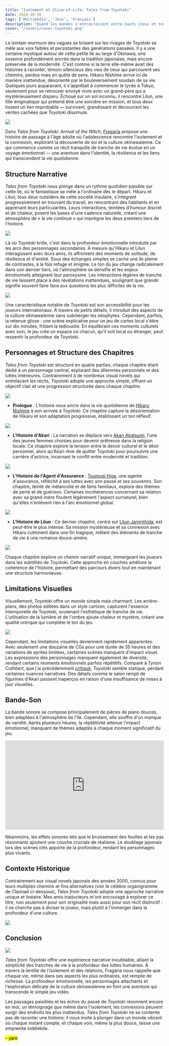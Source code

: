 ```yaml
---
title: "Isolement et Slice-of-Life: Tales from Toyotoki"
date: 2024-10-26
tags: ['Multimédia', 'Jeux', 'Français']
description: "Quand les mondes s'entrecroisent entre hauts cieux et terres dessous."
cover: "/covers/cover-toyotoki.png"
---
```


Le lointain murmure des vagues se brisant sur les rivages de Toyotoki se mêle aux voix faibles et persistantes des générations passées. Il y a une certaine mystique autour de cette petite île au large d'Okinawa, une essence profondément ancrée dans la tradition japonaise, mais encore préservée de la modernité. C'est comme si la terre elle-même avait des histoires à raconter, témoin silencieux des vies de ceux qui parcourent ses chemins, perdus mais en quête de sens. Hikaru Nishime arrive ici de manière inattendue, désorienté par le bouleversement soudain de sa vie. Quelques jours auparavant, il s'apprêtait à commencer le lycée à Tokyo, seulement pour se retrouver envoyé vivre avec un grand-père qui a mystérieusement disparu. Échoué sur un sol inconnu, il rencontre Lilun, une fille énigmatique qui prétend être une sorcière en mission, et tous deux tissent un lien improbable — survivant, grandissant et découvrant les vérités cachées que Toyotoki dissimule.

![](image-212.png)

Dans *Tales from Toyotoki: Arrival of the Witch*, [Fragaria](https://fragaria.info/) propose une histoire de passage à l'âge adulte où l'adolescence rencontre l'isolement et la connexion, explorant la découverte de soi et la culture okinawaïenne. Ce qui commence comme un récit tranquille de tranche de vie évolue en un voyage émotionnel — une aventure dans l'identité, la résilience et les liens qui transcendent la vie quotidienne.

## Structure Narrative

*Tales from Toyotoki* nous plonge dans un rythme quotidien paisible sur cette île, où le fantastique se mêle à l'ordinaire dès le départ. Hikaru et Lilun, tous deux outsiders de cette société insulaire, s'intègrent progressivement en trouvant du travail, en rencontrant des habitants et en apprenant leurs particularités. Leurs interactions, teintées d'humour discret et de chaleur, posent les bases d'une cadence naturelle, créant une atmosphère de « la vie continue » qui imprègne les deux premiers tiers de l'histoire.

![](inconsistency.png)

Là où *Toyotoki* brille, c'est dans la profondeur émotionnelle introduite par les arcs des personnages secondaires. À mesure qu'Hikaru et Lilun interagissent avec leurs amis, ils affrontent des moments de solitude, de résilience et d'amitié. Sous des échanges simples se cache une île pleine de contrastes, à la fois refuge et énigme. Le ton du jeu change radicalement dans son dernier tiers, où l'atmosphère se densifie et les enjeux émotionnels atteignent leur paroxysme. Les interactions légères de tranche de vie laissent place à des révélations inattendues, soulignant que grandir signifie souvent faire face aux questions les plus difficiles de la vie.

![](<Screenshot 2024-10-23 052309.png>)

Une caractéristique notable de *Toyotoki* est son accessibilité pour les joueurs internationaux. À travers de petits détails, il introduit des aspects de la culture okinawaïenne sans submerger les néophytes. Cependant, parfois, la retenue glisse : une scène explicative pour un jeu de cartes local s'étire sur dix minutes, frôlant la tediousité. En équilibrant ces moments culturels avec soin, le jeu crée un espace où chacun, qu'il soit local ou étranger, peut ressentir la profondeur de Toyotoki.

## Personnages et Structure des Chapitres

*Tales from Toyotoki* est structuré en quatre parties, chaque chapitre étant dédié à un personnage central, explorant des dilemmes personnels et des luttes intérieures. Contrairement à de nombreux visual novels qui entrelacent les récits, *Toyotoki* adopte une approche simple, offrant un objectif clair et une progression structurée dans chaque chapitre.

![](image-213.png)

- **Prologue** : L'histoire nous ancre dans la vie quotidienne de [Hikaru Nishime](https://www.aksysgames.com/toyotoki/characters/) à son arrivée à Toyotoki. Ce chapitre capture la désorientation de Hikaru et son adaptation progressive, établissant un ton réflexif.

![](image-215.png)

- **L'Histoire d'Akari** : La narration se déplace vers [Akari Akatsumi](https://www.aksysgames.com/toyotoki/characters/), l'une des jeunes femmes choisies pour devenir prêtresse dans la religion locale. Ce chapitre explore la tension entre le devoir culturel et le désir personnel, alors qu'Akari rêve de quitter Toyotoki pour poursuivre une carrière d'actrice, incarnant le conflit entre modernité et tradition.

![](image-214.png)

- **L'Histoire de l'Agent d'Assurance** : [Tsumugi Higa](https://www.aksysgames.com/toyotoki/characters/), une agente d'assurance, réfléchit à ses luttes avec son passé et ses souvenirs. Son chapitre, teinté de mélancolie et de liens familiaux, explore des thèmes de perte et de guérison. Certaines incohérences concernant sa relation avec sa grand-mère floutent légèrement l'aspect surnaturel, bien qu'elles n'enlèvent rien à l'arc émotionnel global.

![](<Screenshot 2024-10-25 011949.png>)

- **L'Histoire de Lilun** : Ce dernier chapitre, centré sur [Lilun Jaminthida](https://www.aksysgames.com/toyotoki/characters/), est peut-être le plus intense. Sa mission mystérieuse et sa connexion avec Hikaru culminent dans une fin tragique, mêlant des éléments de tranche de vie à une romance douce-amère.

![](<Screenshot 2024-10-26 045409.png>)

Chaque chapitre explore un chemin narratif unique, immergeant les joueurs dans les subtilités de Toyotoki. Cette approche en couches améliore la cohérence de l'histoire, permettant des parcours divers tout en maintenant une structure harmonieuse.

## Limitations Visuelles

Visuellement, *Toyotoki* offre un monde simple mais charmant. Les arrière-plans, des photos éditées dans un style cartoon, capturent l'essence intemporelle de Toyotoki, soutenant l'esthétique de tranche de vie. L'utilisation de la lumière et de l'ombre ajoute chaleur et mystère, créant une qualité onirique qui complète le ton du jeu.

![](<Screenshot 2024-10-24 190734.png>)

Cependant, les limitations visuelles deviennent rapidement apparentes. Avec seulement une douzaine de CGs pour une durée de 35 heures et des variations de sprites limitées, certaines scènes manquent d'impact visuel. Les expressions des personnages manquent également de diversité, rendant certains moments émotionnels parfois répétitifs. Comparé à *Tyrion Cuthbert*, que j'ai précédemment [critiqué](https://skoomaden.me/en/posts/innovation-through-hommage-tyrion-cuthbert), *Toyotoki* semble statique, perdant certaines nuances narratives. Des détails comme le salon rempli de figurines d'Akari passent inaperçus en raison d'une insuffisance de mises à jour visuelles.

## Bande-Son

La bande sonore se compose principalement de pièces de piano douces, bien adaptées à l'atmosphère de l'île. Cependant, elle souffre d'un manque de variété. Après plusieurs heures, la répétitivité atténue l'impact émotionnel, manquant de thèmes adaptés à chaque moment significatif du jeu.

<div style="position: relative; padding-top: 56.25%; height: 0; overflow: hidden;">
    <iframe 
        src="https://www.youtube.com/embed/AY9ZSd2NVD8?si=XAVeSFzZ7YHRBbMh" 
        title="YouTube video player" 
        frameborder="0" 
        allow="accelerometer; autoplay; clipboard-write; encrypted-media; gyroscope; picture-in-picture; web-share" 
        referrerpolicy="strict-origin-when-cross-origin" 
        allowfullscreen 
        style="position: absolute; top: 0; left: 0; width: 100%; height: 100%; border: none;">
    </iframe>
</div>

Néanmoins, les effets sonores tels que le bruissement des feuilles et les pas résonnants ajoutent une couche cruciale de réalisme. Le doublage japonais lors des scènes clés apporte de la profondeur, rendant les personnages plus vivants.

## Contexte Historique

Contrairement aux visual novels japonais des années 2000, connus pour leurs multiples chemins et fins alternatives (voir le célèbre organigramme de Clannad ci-dessous), *Tales from Toyotoki* adopte une approche narrative unique et linéaire. Mes amis traducteurs m'ont encouragé à explorer ce titre, non seulement pour son originalité mais aussi pour son récit distinctif : il ne cherche pas à diviser le joueur, mais plutôt à l'immerger dans la profondeur d'une culture.

![](image-217.png)

## Conclusion

![](image-218.png)

*Tales from Toyotoki* offre une expérience narrative inoubliable, alliant la simplicité des tranches de vie à la profondeur des luttes humaines. À travers la lentille de l'isolement et des relations, Fragaria nous rappelle que chaque vie, même dans ses aspects les plus ordinaires, est remplie de richesse. La profondeur émotionnelle, les personnages attachants et l'exploration délicate de la culture okinawaïenne en font une aventure qui transcende le simple jeu vidéo.

Les paysages paisibles et les échos du passé de Toyotoki résonnent encore en moi, un témoignage que même dans l'isolement, les connexions peuvent surgir des endroits les plus inattendus. *Tales from Toyotoki* ne se contente pas de raconter une histoire; il nous invite à plonger dans un monde vibrant où chaque instant compte, et chaque voix, même la plus douce, laisse une empreinte indélébile.

 <mark>- yaro</mark>